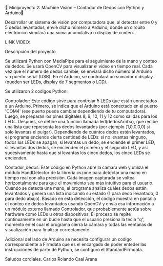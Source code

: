 🧠 Miniproyecto 2: Machine Vision – Contador de Dedos con Python y Arduino🎯

Desarrollar un sistema de visión por computadora que, al detectar entre 0 y 5 dedos levantados, envíe dicho número a Arduino, donde un circuito electrónico simulará una suma acumulativa o display de conteo.

LINK VIDEO: 

Descripción del proyecto

Se utilizará Python con MediaPipe para el seguimiento de la mano y conteo de dedos.
Se usará OpenCV para visualizar el video en tiempo real.
Cada vez que el número de dedos cambie, se enviará dicho número al Arduino vía puerto serial (USB).
En el Arduino, se controlará un sumador o display (pueden ser LEDs, display de 7 segmentos o LCD).

Se utilizaron 2 codigos Python:

Controlador:
Este código sirve para controlar 5 LEDs que están conectados a un Arduino. Primero, se indica que el Arduino está conectado en el puerto 'COM4' (ese puerto puede cambiar dependiendo de tu computadora). Luego, se preparan los pines digitales 8, 9, 10, 11 y 12 como salidas para los LEDs. Después, se define una función llamada led(dedosArriba), que recibe una lista que representa los dedos levantados (por ejemplo [1,0,0,0,0] si solo levantas el pulgar). Dependiendo de cuántos dedos estén levantados, el programa enciende cierta cantidad de LEDs: si no levantas ninguno, todos los LEDs se apagan; si levantas un dedo, se enciende el primer LED; si levantas dos dedos, se encienden el primero y el segundo LED, y así sucesivamente hasta que si levantas los cinco dedos, los cinco LEDs se encienden. 

Contador_dedos:
Este código en Python abre la cámara web y utiliza el módulo HandDetector de la librería cvzone para detectar una mano en tiempo real con alta precisión. Cada imagen capturada se voltea horizontalmente para que el movimiento sea más intuitivo para el usuario. Cuando se detecta una mano, el programa analiza cuáles dedos están levantados y genera una lista indicando su estado (1 para dedo levantado, 0 para dedo abajo). Basado en esta detección, el código muestra en pantalla el conteo de dedos levantados usando OpenCV y envía esa información a un módulo externo llamado Controlador, que probablemente actúa sobre hardware como LEDs u otros dispositivos. El proceso se repite continuamente en un bucle hasta que el usuario presiona la tecla "q", momento en el cual el programa cierra la cámara y todas las ventanas de visualización para finalizar correctamente.

Adicional del lado de Arduino se necesita configurar un codigo correspondiente a Firmdata que es el encargado de poder enteder las instrucciones de parte de Python, se configuro el StandardFirmdata.

Saludos cordiales.
Carlos Rolando Caal Arana



